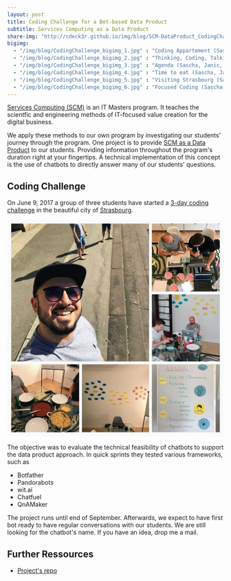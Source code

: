 ```yaml
---
layout: post
title: Coding Challenge for a Bot-based Data Product 
subtitle: Services Computing as a Data Product
share-img: "http://cdeck3r.github.io/img/blog/SCM-DataProduct_CodingChallenge.jpg"
bigimg:
  - "/img/blog/CodingChallenge_bigimg_1.jpg" : "Coding Appartement (Sascha, Janic, Soley, 2017)"
  - "/img/blog/CodingChallenge_bigimg_2.jpg" : "Thinking, Coding, Talking (Sascha, Janic, Soley, 2017)"
  - "/img/blog/CodingChallenge_bigimg_3.jpg" : "Agenda (Sascha, Janic, Soley, 2017)"
  - "/img/blog/CodingChallenge_bigimg_4.jpg" : "Time to eat (Sascha, Janic, Soley, 2017)"
  - "/img/blog/CodingChallenge_bigimg_5.jpg" : "Visiting Strasbourg (Sascha, Janic, Soley, 2017)"
  - "/img/blog/CodingChallenge_bigimg_6.jpg" : "Focused Coding (Sascha, Janic, Soley, 2017)"
---
```


[Services Computing (SCM)](http://www.hhz.de/master/services-computing/) is an IT Masters program. It teaches the scientfic and engineering methods of IT-focused value creation for the digital business.

We apply these methods to our own program by investigating our students' journey through the program. One project is to provide [SCM as a Data Product](https://github.com/cdeck3r/SCM-DataProduct) to our students. Providing information throughout the program's duration right at your fingertips. A technical implementation of this concept is the use of chatbots to directly answer many of our students' questions.

## Coding Challenge

On June 9, 2017 a group of three students have started a [3-day coding challenge](https://github.com/cdeck3r/SCM-DataProduct/wiki/3-Day-Challenge) in the beautiful city of [Strasbourg](https://en.wikipedia.org/wiki/Strasbourg).

![Coding Challenge](/img/blog/SCM-DataProduct_CodingChallenge.jpg)

The objective was to evaluate the technical feasibility of chatbots to support the data product approach. In quick sprints they tested various frameworks, such as

* Botfather
* Pandorabots
* wit.ai
* Chatfuel
* QnAMaker

The project runs until end of September. Afterwards, we expect to have first bot ready to have regular conversations with our students. We are still looking for the chatbot's name. If you have an idea, drop me a mail.

## Further Ressources

* [Project's repo](https://github.com/cdeck3r/SCM-DataProduct)


